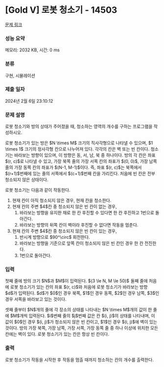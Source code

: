 # [Gold V] 로봇 청소기 - 14503 

[문제 링크](https://www.acmicpc.net/problem/14503) 

### 성능 요약

메모리: 2032 KB, 시간: 0 ms

### 분류

구현, 시뮬레이션

### 제출 일자

2024년 2월 6일 23:10:12

### 문제 설명

<p>로봇 청소기와 방의 상태가 주어졌을 때, 청소하는 영역의 개수를 구하는 프로그램을 작성하시오.</p>

<p>로봇 청소기가 있는 방은 $N \times M$ 크기의 직사각형으로 나타낼 수 있으며, $1 \times 1$ 크기의 정사각형 칸으로 나누어져 있다. 각각의 칸은 벽 또는 빈 칸이다. 청소기는 바라보는 방향이 있으며, 이 방향은 동, 서, 남, 북 중 하나이다. 방의 각 칸은 좌표 $(r, c)$로 나타낼 수 있고, 가장 북쪽 줄의 가장 서쪽 칸의 좌표가 $(0, 0)$, 가장 남쪽 줄의 가장 동쪽 칸의 좌표가 $(N-1, M-1)$이다. 즉, 좌표 $(r, c)$는 북쪽에서 $(r+1)$번째에 있는 줄의 서쪽에서 $(c+1)$번째 칸을 가리킨다. 처음에 빈 칸은 전부 청소되지 않은 상태이다.</p>

<p>로봇 청소기는 다음과 같이 작동한다.</p>

<ol>
	<li>현재 칸이 아직 청소되지 않은 경우, 현재 칸을 청소한다.</li>
	<li>현재 칸의 주변 $4$칸 중 청소되지 않은 빈 칸이 없는 경우,
	<ol>
		<li>바라보는 방향을 유지한 채로 한 칸 후진할 수 있다면 한 칸 후진하고 1번으로 돌아간다.</li>
		<li>바라보는 방향의 뒤쪽 칸이 벽이라 후진할 수 없다면 작동을 멈춘다.</li>
	</ol>
	</li>
	<li>현재 칸의 주변 $4$칸 중 청소되지 않은 빈 칸이 있는 경우,
	<ol>
		<li>반시계 방향으로 $90^\circ$ 회전한다.</li>
		<li>바라보는 방향을 기준으로 앞쪽 칸이 청소되지 않은 빈 칸인 경우 한 칸 전진한다.</li>
		<li>1번으로 돌아간다.</li>
	</ol>
	</li>
</ol>

### 입력 

 <p>첫째 줄에 방의 크기 $N$과 $M$이 입력된다. $(3 \le N, M \le 50)$  둘째 줄에 처음에 로봇 청소기가 있는 칸의 좌표 $(r, c)$와 처음에 로봇 청소기가 바라보는 방향 $d$가 입력된다. $d$가 $0$인 경우 북쪽, $1$인 경우 동쪽, $2$인 경우 남쪽, $3$인 경우 서쪽을 바라보고 있는 것이다.</p>

<p>셋째 줄부터 $N$개의 줄에 각 장소의 상태를 나타내는 $N \times M$개의 값이 한 줄에 $M$개씩 입력된다. $i$번째 줄의 $j$번째 값은 칸 $(i, j)$의 상태를 나타내며, 이 값이 $0$인 경우 $(i, j)$가 청소되지 않은 빈 칸이고, $1$인 경우 $(i, j)$에 벽이 있는 것이다. 방의 가장 북쪽, 가장 남쪽, 가장 서쪽, 가장 동쪽 줄 중 하나 이상에 위치한 모든 칸에는 벽이 있다. 로봇 청소기가 있는 칸은 항상 빈 칸이다.</p>

### 출력 

 <p>로봇 청소기가 작동을 시작한 후 작동을 멈출 때까지 청소하는 칸의 개수를 출력한다.</p>

